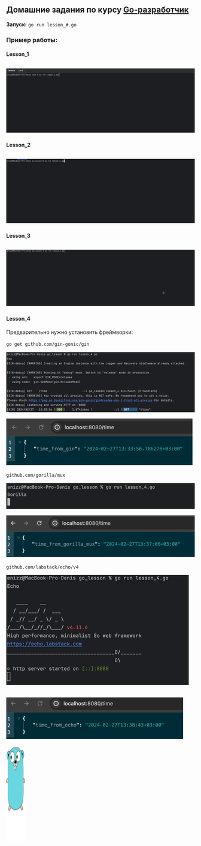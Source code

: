 ## Домашние задания по курсу [Go-разработчик](https://brunoyam.com/online-kursy/go)

**Запуск:**
`go run lesson_#.go`

### **Пример работы:**


#### Lesson_1
![example.gif](media/lesson_1.gif)
-------------
#### Lesson_2
![example.gif](media/lesson_2.gif)
-------------
#### Lesson_3
![example.gif](media/lesson_3_easy.gif)
-------------
#### Lesson_4
Предварительно нужно установить фреймворки:

`go get github.com/gin-gonic/gin`

![img.png](media/gin_server.png)

![img.png](media/gin.png)

`github.com/gorilla/mux`

![img.png](media/gorilla_server.png)

![img.png](media/gorilla.png)

`github.com/labstack/echo/v4`

![img.png](media/echo_server.png)

![img.png](media/echo.png)
-------------
<img alt="gopher.svg" height="250" src="media/gopher.svg" width="50"/>
